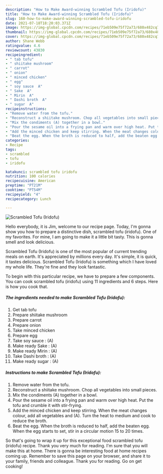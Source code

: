```yaml
---
description: "How to Make Award-winning Scrambled Tofu (Iridofu)"
title: "How to Make Award-winning Scrambled Tofu (Iridofu)"
slug: 160-how-to-make-award-winning-scrambled-tofu-iridofu
date: 2021-07-18T18:20:03.371Z
image: https://img-global.cpcdn.com/recipes/71eb509e75f72a73/680x482cq70/scrambled-tofu-iridofu-recipe-main-photo.jpg
thumbnail: https://img-global.cpcdn.com/recipes/71eb509e75f72a73/680x482cq70/scrambled-tofu-iridofu-recipe-main-photo.jpg
cover: https://img-global.cpcdn.com/recipes/71eb509e75f72a73/680x482cq70/scrambled-tofu-iridofu-recipe-main-photo.jpg
author: Shane Webb
ratingvalue: 4.6
reviewcount: 43830
recipeingredient:
- " tab tofu"
- " shiitake mushroom"
- " carrot"
- " onion"
- " minced chicken"
- " egg"
- " soy sauce  A"
- " Sake  A"
- " Mirin  A"
- " Dashi broth  A"
- " sugar  A"
recipeinstructions:
- "Remove water from the tofu."
- "Reconstruct a shiitake mushroom. Chop all vegetables into small pieces."
- "Mix the condiments (A) together in a bowl."
- "Pour the sesame oil into a frying pan and warm over high heat. Put the tofu and crumble it with stir-frying."
- "Add the minced chicken and keep stirring. When the meat changes colour, add all vegetables and (A). Turn the heat to medium and cook to reduce the broth."
- "Beat the egg. When the broth is reduced to half, add the beaten egg. When the egg starts to set, stir in a circular motion 15 to 20 times."
categories:
- Recipe
tags:
- scrambled
- tofu
- iridofu

katakunci: scrambled tofu iridofu 
nutrition: 100 calories
recipecuisine: American
preptime: "PT21M"
cooktime: "PT54M"
recipeyield: "4"
recipecategory: Lunch

---
```



![Scrambled Tofu (Iridofu)](https://img-global.cpcdn.com/recipes/71eb509e75f72a73/680x482cq70/scrambled-tofu-iridofu-recipe-main-photo.jpg)

Hello everybody, it is Jim, welcome to our recipe page. Today, I'm gonna show you how to prepare a distinctive dish, scrambled tofu (iridofu). One of my favorites. For mine, I am going to make it a little bit tasty. This is gonna smell and look delicious.



Scrambled Tofu (Iridofu) is one of the most popular of current trending meals on earth. It's appreciated by millions every day. It's simple, it is quick, it tastes delicious. Scrambled Tofu (Iridofu) is something which I have loved my whole life. They're fine and they look fantastic.


To begin with this particular recipe, we have to prepare a few components. You can cook scrambled tofu (iridofu) using 11 ingredients and 6 steps. Here is how you cook that.

<!--inarticleads1-->

##### The ingredients needed to make Scrambled Tofu (Iridofu):

1. Get  tab tofu
1. Prepare  shiitake mushroom
1. Prepare  carrot
1. Prepare  onion
1. Take  minced chicken
1. Prepare  egg
1. Take  soy sauce : (A)
1. Make ready  Sake : (A)
1. Make ready  Mirin : (A)
1. Take  Dashi broth : (A)
1. Make ready  sugar : (A)




<!--inarticleads2-->

##### Instructions to make Scrambled Tofu (Iridofu):

1. Remove water from the tofu.
1. Reconstruct a shiitake mushroom. Chop all vegetables into small pieces.
1. Mix the condiments (A) together in a bowl.
1. Pour the sesame oil into a frying pan and warm over high heat. Put the tofu and crumble it with stir-frying.
1. Add the minced chicken and keep stirring. When the meat changes colour, add all vegetables and (A). Turn the heat to medium and cook to reduce the broth.
1. Beat the egg. When the broth is reduced to half, add the beaten egg. When the egg starts to set, stir in a circular motion 15 to 20 times.




So that's going to wrap it up for this exceptional food scrambled tofu (iridofu) recipe. Thank you very much for reading. I'm sure that you will make this at home. There is gonna be interesting food at home recipes coming up. Remember to save this page on your browser, and share it to your family, friends and colleague. Thank you for reading. Go on get cooking!
